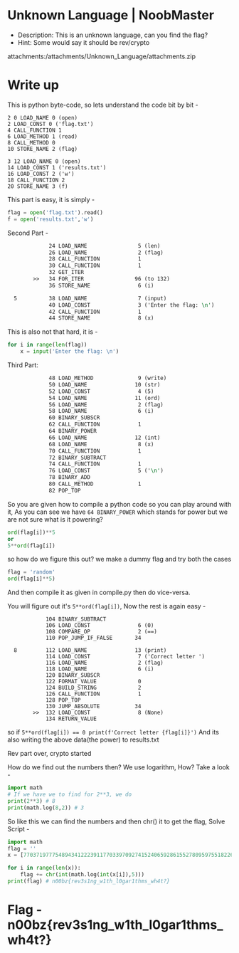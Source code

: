 # Unknown Language | NoobMaster

- Description: This is an unknown language, can you find the flag?
- Hint: Some would say it should be rev/crypto

attachments:/attachments/Unknown_Language/attachments.zip

# Write up

This is python byte-code, so lets understand the code bit by bit -

```
2 0 LOAD_NAME 0 (open)
2 LOAD_CONST 0 ('flag.txt')
4 CALL_FUNCTION 1
6 LOAD_METHOD 1 (read)
8 CALL_METHOD 0
10 STORE_NAME 2 (flag)

3 12 LOAD_NAME 0 (open)
14 LOAD_CONST 1 ('results.txt')
16 LOAD_CONST 2 ('w')
18 CALL_FUNCTION 2
20 STORE_NAME 3 (f)
```

This part is easy, it is simply -

```py
flag = open('flag.txt').read()
f = open('results.txt','w')
```

Second Part -

```4 22 LOAD_NAME                4 (range)
             24 LOAD_NAME                5 (len)
             26 LOAD_NAME                2 (flag)
             28 CALL_FUNCTION            1
             30 CALL_FUNCTION            1
             32 GET_ITER
        >>   34 FOR_ITER                96 (to 132)
             36 STORE_NAME               6 (i)

  5          38 LOAD_NAME                7 (input)
             40 LOAD_CONST               3 ('Enter the flag: \n')
             42 CALL_FUNCTION            1
             44 STORE_NAME               8 (x)
```

This is also not that hard, it is -

```py
for i in range(len(flag))
	x = input('Enter the flag: \n')
```

Third Part:

```6 46 LOAD_NAME                3 (f)
             48 LOAD_METHOD              9 (write)
             50 LOAD_NAME               10 (str)
             52 LOAD_CONST               4 (5)
             54 LOAD_NAME               11 (ord)
             56 LOAD_NAME                2 (flag)
             58 LOAD_NAME                6 (i)
             60 BINARY_SUBSCR
             62 CALL_FUNCTION            1
             64 BINARY_POWER
             66 LOAD_NAME               12 (int)
             68 LOAD_NAME                8 (x)
             70 CALL_FUNCTION            1
             72 BINARY_SUBTRACT
             74 CALL_FUNCTION            1
             76 LOAD_CONST               5 ('\n')
             78 BINARY_ADD
             80 CALL_METHOD              1
             82 POP_TOP
```

So you are given how to compile a python code so you can play around with it, As you can see we have `64 BINARY_POWER` which stands for power but we are not sure what is it powering?

```py
ord(flag[i])**5
or
5**ord(flag[i])
```

so how do we figure this out? we make a dummy flag and try both the cases

```py
flag = 'random'
ord(flag[i]**5)
```

And then compile it as given in compile.py then do vice-versa.

You will figure out it's `5**ord(flag[i])`, Now the rest is again easy -

```102 CALL_FUNCTION            1
            104 BINARY_SUBTRACT
            106 LOAD_CONST               6 (0)
            108 COMPARE_OP               2 (==)
            110 POP_JUMP_IF_FALSE       34

  8         112 LOAD_NAME               13 (print)
            114 LOAD_CONST               7 ('Correct letter ')
            116 LOAD_NAME                2 (flag)
            118 LOAD_NAME                6 (i)
            120 BINARY_SUBSCR
            122 FORMAT_VALUE             0
            124 BUILD_STRING             2
            126 CALL_FUNCTION            1
            128 POP_TOP
            130 JUMP_ABSOLUTE           34
        >>  132 LOAD_CONST               8 (None)
            134 RETURN_VALUE
```

so if `5**ord(flag[i]) == 0 print(f'Correct letter {flag[i]}')` And its also writing the above data(the power) to results.txt

Rev part over, crypto started

How do we find out the numbers then? We use logarithm, How? Take a look -

```py
import math
# If we have we to find for 2**3, we do
print(2**3) # 8
print(math.log(8,2)) # 3
```

So like this we can find the numbers and then chr() it to get the flag, Solve Script -

```py
import math
flag = ''
x = [77037197775489434122239117703397092741524065928615527809597551822662353515620,3552713678800500929355621337890620,3552713678800500929355621337890620,315544362088404722164691426113114491869282574043609201908111572265620,18807909613156600127499784595555930845098648908353400344140027300454676151275634765620,94039548065783000637498922977779654225493244541767001720700136502273380756378173828120,48148248609680896326399448564623182963452541205384704880998469889163970947265620,39443045261050590270586428264139311483660321755451150238513946533203120,30092655381050560203999655352889489352157838253365440550624043680727481842041015620,444089209850062616169452667236328120,240741243048404481631997242823115914817262706026923524404992349445819854736328120,17763568394002504646778106689453120,77037197775489434122239117703397092741524065928615527809597551822662353515620,986076131526264756764660706603482787091508043886278755962848663330078120,2524354896707237777317531408904915934954260592348873615264892578120,150463276905252801019998276764447446760789191266827202753120218403637409210205078120,17763568394002504646778106689453120,1203706215242022408159986214115579574086313530134617622024961747229099273681640620,4930380657631323783823303533017413935457540219431393779814243316650390620,2524354896707237777317531408904915934954260592348873615264892578120,3081487911019577364889564708135883709660962637144621112383902072906494140620,3552713678800500929355621337890620,986076131526264756764660706603482787091508043886278755962848663330078120,63108872417680944432938285222622898373856514808721840381622314453120,48148248609680896326399448564623182963452541205384704880998469889163970947265620,17763568394002504646778106689453120,1203706215242022408159986214115579574086313530134617622024961747229099273681640620,4930380657631323783823303533017413935457540219431393779814243316650390620,15407439555097886824447823540679418548304813185723105561919510364532470703120,240741243048404481631997242823115914817262706026923524404992349445819854736328120,2524354896707237777317531408904915934954260592348873615264892578120,150463276905252801019998276764447446760789191266827202753120218403637409210205078120,4930380657631323783823303533017413935457540219431393779814243316650390620,2220446049250313080847263336181640620,1203706215242022408159986214115579574086313530134617622024961747229099273681640620,108420217248550443400745280086994171142578120,2350988701644575015937473074444491355637331113544175043017503412556834518909454345703120] # as the results.txt is generated everytime you run it, you need to define it by hand like I did

for i in range(len(x)):
	flag += chr(int(math.log(int(x[i]),5)))
print(flag) # n00bz{rev3s1ng_w1th_l0gar1thms_wh4t?}
```

# Flag - n00bz{rev3s1ng_w1th_l0gar1thms_wh4t?}
